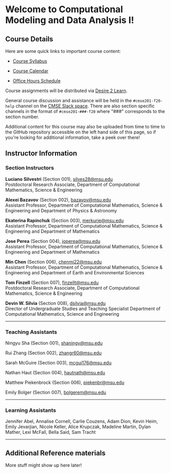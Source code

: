 
# Welcome to Computational Modeling and Data Analysis I!

## Course Details


Here are some quick links to important course content:  

*  [Course Syllabus](https://docs.google.com/document/u/1/d/e/2PACX-1vQAU4aPPot3h-QnqaD8lXm_UuDB8R9C7ffiNc_bxEsX0jNKZ7hVrehGxUtAQu5Q0_ogVqEFxWO_thzv/pub)

*  [Course Calendar](https://docs.google.com/spreadsheets/u/1/d/e/2PACX-1vTvTvpKpthpNwY6_Wm9BC6tTyKo3iE5WVeZ4aomqV2-6XqDi703YeSj7kmc6TLTkF1AEG92hv5Clw3a/pubhtml?gid=1088757719&single=true)

*  [Office Hours Schedule](https://cmse.msu.edu/cmse201-office-hours)

Course assignments will be distributed via [Desire 2 Learn](https://d2l.msu.edu/).

General course discussion and assistance will be held in the `#cmse201-f20-help` channel on the [CMSE Slack space](https://cmse-courses.slack.com). There are also section specific channels in the format of `#cmse201-###-f20` where "###" corresponds to the section number.

Additional content for this course may also be uploaded from time to time to the GitHub repository accessible on the left hand side of this page, so if you're looking for additional information, take a peek over there!


## Instructor Information


### Section Instructors

**Luciano Silvestri** (Section 001), [silves28@msu.edu](mailto:silves28@msu.edu)  
Postdoctoral Research Associate, Department of Computational Mathematics, Science & Engineering


**Alexei Bazavov** (Section 002), [bazavov@msu.edu](mailto:bazavov@msu.edu)  
Assistant Professor, Department of Computational Mathematics, Science & Engineering and Department of Physics & Astronomy


**Ekaterina Rapinchuk** (Section 003), [merkurje@msu.edu](mailto:merkurje@msu.edu)  
Assistant Professor, Department of Computational Mathematics, Science & Engineering and Department of Mathematics
  

**Jose Perea** (Section 004), [joperea@msu.edu](mailto:joperea@msu.edu)    
Assistant Professor, Department of Computational Mathematics, Science & Engineering and Department of Mathematics


**Min Chen** (Section 006), [chenmi22@msu.edu](mailto:chenmi22@msu.edu)  
Assistant Professor, Department of Computational Mathematics, Science & Engineering and Department of Earth and Environmental Sciences


**Tom Finzell** (Section 007), [finzellt@msu.edu](mailto:finzellt@msu.edu)  
Postdoctoral Research Associate, Department of Computational Mathematics, Science & Engineering


**Devin W. Silvia** (Section 008), [dsilvia@msu.edu](mailto:dsilvia@msu.edu)   
Director of Undergraduate Studies and Teaching Specialist
Department of Computational Mathematics, Science and Engineering



---  

### Teaching Assistants

Ningyu Sha (Section 001), 
[shaningy@msu.edu](mailto:shaningy@msu.edu)

Rui Zhang (Section 002), 
[zhangr60@msu.edu](mailto:zhangr60@msu.edu)

Sarah McGuire (Section 003), 
[mcgui176@msu.edu](mailto:mcgui176@msu.edu)

Nathan Haut (Section 004), 
[hautnath@msu.edu](mailto:hautnath@msu.edu)

Matthew Piekenbrock (Section 006), 
[piekenbr@msu.edu](mailto:piekenbr@msu.edu)

Emily Bolger (Section 007), 
[bolgerem@msu.edu](mailto:bolgerem@msu.edu)  

---

### Learning Assistants
Jennifer Abel, Annalise Cornell, Carlie Couzens, Adam Dion, Kevin Heim, Emily 
Jevarjian, Nicole Keller, Alice Krupczak, Madeline Martin, Dylan Mather, Lexi McFall, Bella Said, Sam Tracht

---  

## Additional Reference materials


More stuff might show up here later!
